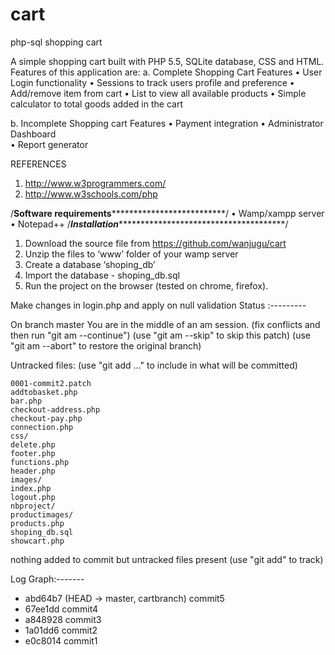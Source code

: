 # cart
php-sql shopping cart

A simple shopping cart built with PHP 5.5, SQLite database, CSS and HTML. Features of this application are:
a.	Complete Shopping Cart Features
•	User Login functionality
•	Sessions to track users profile and preference
•	Add/remove item from cart 
•	List to view all available products
•	Simple calculator to total goods added in the cart

b.	Incomplete Shopping cart Features
•	Payment integration
•	Administrator Dashboard  
•	Report generator

REFERENCES
1.	http://www.w3programmers.com/
2.	http://www.w3schools.com/php

/****************Software requirements******************************************/
•	Wamp/xampp server
•	Notepad++
/***************Installation*****************************************************/


1.	Download the source file from https://github.com/wanjugu/cart
2.	Unzip the files to ‘www’ folder of your wamp server
3.	Create a database ‘shoping_db’
4.	Import the database - shoping_db.sql
5.	Run the project on the browser (tested on chrome, firefox).



Make changes in login.php and apply on null validation
Status :---------

On branch master
You are in the middle of an am session.
  (fix conflicts and then run "git am --continue")
  (use "git am --skip" to skip this patch)
  (use "git am --abort" to restore the original branch)

Untracked files:
  (use "git add <file>..." to include in what will be committed)

	0001-commit2.patch
	addtobasket.php
	bar.php
	checkout-address.php
	checkout-pay.php
	connection.php
	css/
	delete.php
	footer.php
	functions.php
	header.php
	images/
	index.php
	logout.php
	nbproject/
	productimages/
	products.php
	shoping_db.sql
	showcart.php

nothing added to commit but untracked files present (use "git add" to track)





Log Graph:-------

* abd64b7 (HEAD -> master, cartbranch) commit5
* 67ee1dd commit4
* a848928 commit3
* 1a01dd6 commit2
* e0c8014 commit1
